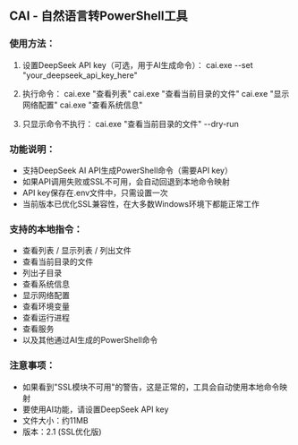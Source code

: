 ## CAI - 自然语言转PowerShell工具

### 使用方法：
1. 设置DeepSeek API key（可选，用于AI生成命令）：
   cai.exe --set "your_deepseek_api_key_here"

2. 执行命令：
   cai.exe "查看列表"
   cai.exe "查看当前目录的文件"
   cai.exe "显示网络配置"
   cai.exe "查看系统信息"

3. 只显示命令不执行：
   cai.exe "查看当前目录的文件" --dry-run

### 功能说明：
- 支持DeepSeek AI API生成PowerShell命令（需要API key）
- 如果API调用失败或SSL不可用，会自动回退到本地命令映射
- API key保存在.env文件中，只需设置一次
- 当前版本已优化SSL兼容性，在大多数Windows环境下都能正常工作

### 支持的本地指令：
- 查看列表 / 显示列表 / 列出文件
- 查看当前目录的文件
- 列出子目录
- 查看系统信息
- 显示网络配置
- 查看环境变量
- 查看运行进程
- 查看服务
- 以及其他通过AI生成的PowerShell命令

### 注意事项：
- 如果看到"SSL模块不可用"的警告，这是正常的，工具会自动使用本地命令映射
- 要使用AI功能，请设置DeepSeek API key
- 文件大小：约11MB
- 版本：2.1 (SSL优化版)
